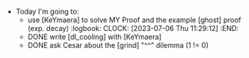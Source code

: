 - Today I'm going to:
	- use [KeYmaera] to solve MY Proof and the example [ghost] proof (exp. decay)
:logbook:
	  	  CLOCK: [2023-07-06 Thu 11:29:12]
:END:
	- DONE write [dl_cooling] with [KeYmaera]
	- DONE ask Cesar about the [grind] "^^" dilemma (1 != 0)
